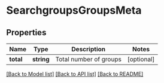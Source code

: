 # SearchgroupsGroupsMeta

## Properties
Name | Type | Description | Notes
------------ | ------------- | ------------- | -------------
**total** | **string** | Total number of groups | [optional] 

[[Back to Model list]](../README.md#documentation-for-models) [[Back to API list]](../README.md#documentation-for-api-endpoints) [[Back to README]](../README.md)



